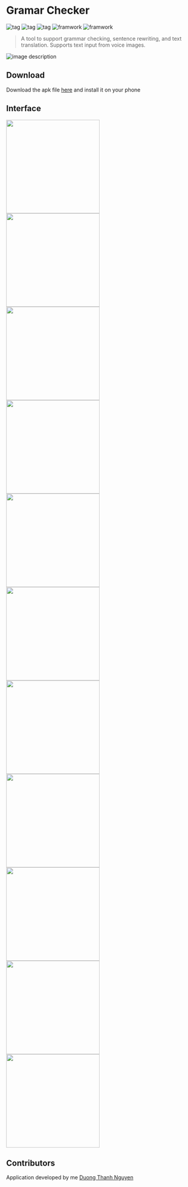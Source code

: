 # Gramar Checker

![tag](https://img.shields.io/badge/-Grammar-FF7B54) ![tag](https://img.shields.io/badge/-Paraphrase-FF7B54) ![tag](https://img.shields.io/badge/-Translate-FF7B54) ![framwork](https://img.shields.io/badge/-Mobile-6C00FF) ![framwork](https://img.shields.io/badge/-Flutter-6C00FF)

> A tool to support grammar checking, sentence rewriting, and text translation. Supports text input from voice images.

![image description](resources/banner.png)

## Download

Download the apk file [here](https://github.com/nguyendt-tn/Grammar-Checker/raw/main/resources/app-release.apk) and install it on your phone

## Interface

<kbd><img width="250" src=".\resources\ss01.jpg"></a><kbd>
<kbd><img width="250" src=".\resources\ss02.jpg"></a><kbd>
<kbd><img width="250" src=".\resources\ss03.jpg"></a><kbd>
<kbd><img width="250" src=".\resources\ss04.jpg"></a><kbd>
<kbd><img width="250" src=".\resources\ss05.jpg"></a><kbd>
<kbd><img width="250" src=".\resources\ss06.jpg"></a><kbd>
<kbd><img width="250" src=".\resources\ss07.jpg"></a><kbd>
<kbd><img width="250" src=".\resources\ss08.jpg"></a><kbd>
<kbd><img width="250" src=".\resources\ss09.jpg"></a><kbd>
<kbd><img width="250" src=".\resources\ss10.jpg"></a><kbd>
<kbd><img width="250" src=".\resources\ss11.jpg"></a><kbd>

## Contributors

Application developed by me [Duong Thanh Nguyen](https://github.com/nguyendt-tn)
